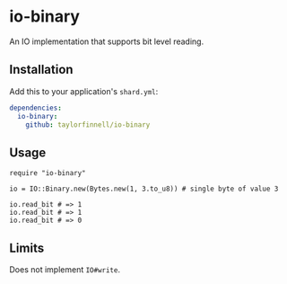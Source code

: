 # io-binary

An IO implementation that supports bit level reading.

## Installation

Add this to your application's `shard.yml`:

```yaml
dependencies:
  io-binary:
    github: taylorfinnell/io-binary
```

## Usage

`require "io-binary"`


```crystal
io = IO::Binary.new(Bytes.new(1, 3.to_u8)) # single byte of value 3

io.read_bit # => 1
io.read_bit # => 1
io.read_bit # => 0
```

## Limits

Does not implement `IO#write`.


